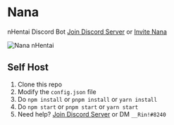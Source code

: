 # Nana

nHentai Discord Bot
[Join Discord Server](https://discord.gg/X3yeKgN) or [Invite Nana](https://discordapp.com/oauth2/authorize?client_id=583372268923518977&scope=bot&permissions=388160)

![Nana nHentai](https://cdn.discordapp.com/avatars/583372268923518977/2a38ef97ff60729ec79c5857ec0f8e5f.png?size=2048)

## Self Host
1. Clone this repo
2. Modify the `config.json` file
3. Do `npm install` or `pnpm install` or `yarn install`
4. Do `npm start` or `pnpm start` or `yarn start`
5. Need help? [Join Discord Server](https://discord.gg/X3yeKgN) or DM `__Rin!#8240`
